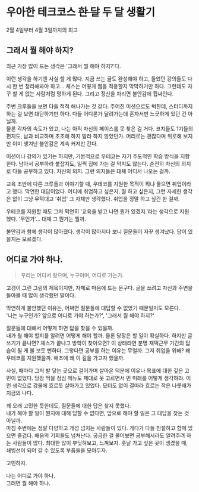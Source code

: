 # 우아한 테크코스 ~~한 달~~ 두 달 생활기
2월 4일부터 4월 3일까지의 회고

## 그래서 뭘 해야 하지?

최근 가장 많이 드는 생각은 '그래서 뭘 해야 하지?'다.

이런 생각을 하기엔 사실 할 게 많다. 지금 쓰는 글도 완성해야 하고, 들었던 강의들도 다시 한 번 정리해봐야 하고... 체스는 어떻게 웹을 적용할지 막막하기만 하다. 그런데도 자꾸 할 게 없는 사람처럼 멍하게 된다. 그리고 정신을 차리면 불안감에 휩싸인다. 

주변 크루들을 보면 다들 척척 해나가는 것 같다. 주어진 미션으로도 벅찬데, 스터디까지 하는 걸 보면 대단하기만 하다. 다들 어디론가 달려가는데 혼자서만 느긋하게 있던 건 아닐까.  
물론 각자의 속도가 있고, 나는 아직 자신의 페이스를 못 찾은 걸 거다. 코치들도 1기들의 편지도, 남과 비교하며 초조해 하지 말라 하지 않았던가. 머리로는 괜찮다며 위로해 보지만 이미 생겨난 불안감은 계속 커져만 간다.

미션이나 강의가 있기는 하지만, 기본적으로 우테코는 자기 주도적인 학습 방식을 지향한다. 남아서 공부하라 붙잡지도, 일찍 집에 가는 걸 막지도 않는다. 순전히 자신의 의지로 다들 공부하고 있다. 자신의 의지. 그런 의지들은 대체 어디서 나오는 걸까.  

교육 초반에 다른 크루들과 이야기할 때, 우테코를 지원한 목적이 뭐냐 물으면 취업이라고 했다. 막연한 대답이었다. 어디에 취업하고 싶은지, 뭘 하고 싶은지, 그런 자세한 생각은 없이 그냥 무턱대고 '취업' 그 자체만 생각했다. 취업을 정말 하고 싶긴 한 걸까.  

우테코를 지원할 때도 그저 막연히 '교육을 받고 나면 뭔가 있겠지.'라는 생각으로 지원했다. '무언가'... 대체 그 뭔가는 뭘까.

불안감과 함께 생각이 많아졌다. 생각이 많아지다 보니 질문들이 자꾸 생겨났다. 답이 있을지는 모르겠다.

## 어디로 가야 하나.

> 우리는 어디서 왔으며, 누구이며, 어디로 가는가.

고갱이 그린 그림의 제목이지만, 자체로 마음에 드는 문구다. 글을 쓰려고 자신과 주변을 돌아볼 때 많이 생각했던 말이다.

막연하게 불안했던 이유는, 어쩌면 질문들에 대답할 수 없었기 때문일지도 모른다.  
'나는 누구인가? 앞으로 어디로 가야 하는가?', '그래서 뭘 해야 하지?'  

질문들에 대해서 어떻게 하면 답을 찾을 수 있을까.  
내가 뭘 해야 할지를 알려면 어떻게 해야 할까. 물론 당장은 할 일이 확실하다. 하지만 글쓰기가 끝나면? 체스가 끝나고 방학이 찾아오면? 이 상태라면 분명 재택근무 기간의 답습이 될 게 불 보듯 뻔하다. 그렇다면 공부를 하는 이유는 무얼까. 그저 취업을 위해? 왜 우테코를 지원했을까. 애초에 왜 이 길을 가고자 했을까.  

사실, 때마다 그저 발 닿는 곳으로 걸어가며 살아온 덕분에 이유나 목표에 대한 깊은 고민이 없었다. 당장 먹을 점심 메뉴도 제대로 못 고르면서 먼 미래를 어떻게 생각하랴. 이런 생각으로 강물에 흐르듯 살아가고 있었다. 모터도 없이 결따라 흐르는 작은 나룻배가 지금의 나다.

꽤 오래 고민한 듯한데도, 질문들에 대한 답은 찾지 못했다.  
내가 해야 할 일이 뭔지에 대해 답할 수 없다면, 앞으로 해야 할 일은 그 대답을 찾는 것 아닐까.  
마침 주변에는 정말 다양하고 개성 넘치는 사람들이 있다. 게다가 다들 친절하고 함께 있으면 즐겁다. 배움의 기회들도 넘쳐난다. 궁금한 걸 물어보면 공부해서라도 알려주려 하는 사람들이 많다. 최대한 많이 부딪혀보고, 느껴보자. 훗날 가고 싶은 곳이 생겼을 때, 쇄빙선이 되어 갈 수 있도록 부품들을 모아두자.  

고민하자.

나는 어디로 가야 하나.  
그러면 뭘 해야 하나.